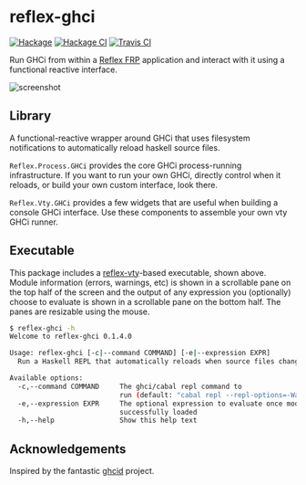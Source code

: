 # reflex-ghci

[![Hackage](https://img.shields.io/hackage/v/reflex-ghci.svg)](https://hackage.haskell.org/package/reflex-ghci) [![Hackage CI](https://matrix.hackage.haskell.org/api/v2/packages/reflex-ghci/badge)](https://matrix.hackage.haskell.org/#/package/reflex-ghci) [![Travis CI](https://api.travis-ci.org/reflex-frp/reflex-ghci.svg?branch=develop)](https://travis-ci.org/reflex-frp/reflex-ghci)

Run GHCi from within a [Reflex FRP](https://reflex-frp.org) application and interact with it using a functional reactive interface.

![screenshot](screenshot.png)

## Library

A functional-reactive wrapper around GHCi that uses filesystem notifications to automatically reload haskell source files.

`Reflex.Process.GHCi` provides the core GHCi process-running infrastructure. If you want to run your own GHCi, directly control when it reloads, or build your own custom interface, look there.

`Reflex.Vty.GHCi` provides a few widgets that are useful when building a console GHCi interface. Use these components to assemble your own vty GHCi runner.

## Executable

This package includes a [reflex-vty](https://github.com/reflex-frp/reflex-vty)-based executable, shown above. Module information (errors, warnings, etc) is shown in a scrollable pane on the top half of the screen and the output of any expression you (optionally) choose to evaluate is shown in a scrollable pane on the bottom half. The panes are resizable using the mouse.

```bash
$ reflex-ghci -h
Welcome to reflex-ghci 0.1.4.0

Usage: reflex-ghci [-c|--command COMMAND] [-e|--expression EXPR]
  Run a Haskell REPL that automatically reloads when source files change.

Available options:
  -c,--command COMMAND     The ghci/cabal repl command to
                           run (default: "cabal repl --repl-options=-Wall")
  -e,--expression EXPR     The optional expression to evaluate once modules have
                           successfully loaded
  -h,--help                Show this help text

```

## Acknowledgements
Inspired by the fantastic [ghcid](https://github.com/ndmitchell/ghcid) project.
